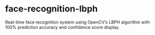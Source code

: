 # face-recognition-lbph
Real-time face recognition system using OpenCV’s LBPH algorithm with 100% prediction accuracy and confidence score display.
